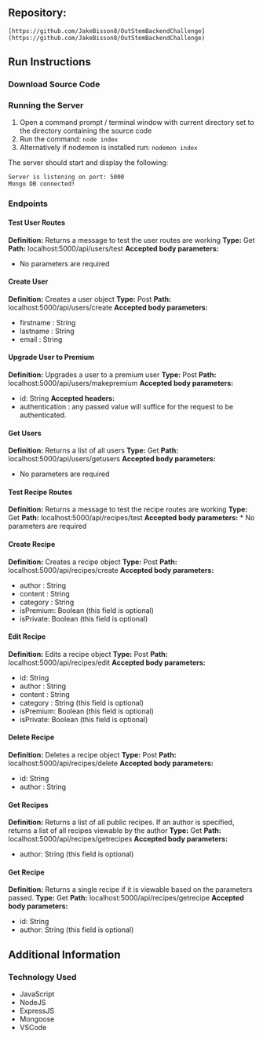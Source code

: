 ## Repository: 

```
[https://github.com/JakeBisson8/OutStemBackendChallenge](https://github.com/JakeBisson8/OutStemBackendChallenge)
```

## Run Instructions

### Download Source Code

### Running the Server
1. Open a command prompt / terminal window with current directory set to the directory containing the source code
1. Run the command: ```node index```
1. Alternatively if nodemon is installed run: ```nodemon index```

The server should start and display the following:
```
Server is listening on port: 5000
Mongo DB connected!
```

### Endpoints

#### Test User Routes
**Definition:** Returns a message to test the user routes are working
**Type:** Get
**Path:** localhost:5000/api/users/test
**Accepted body parameters:**
* No parameters are required

#### Create User
**Definition:** Creates a user object
**Type:** Post
**Path:** localhost:5000/api/users/create
**Accepted body parameters:**
* firstname : String
* lastname : String
* email : String

#### Upgrade User to Premium
**Definition:** Upgrades a user to a premium user
**Type:** Post
**Path:** localhost:5000/api/users/makepremium
**Accepted body parameters:**
* id: String
**Accepted headers:**
* authentication : any passed value will suffice for the request to be authenticated.

#### Get Users
**Definition:** Returns a list of all users
**Type:** Get
**Path:** localhost:5000/api/users/getusers
**Accepted body parameters:**
* No parameters are required

#### Test Recipe Routes
**Definition:** Returns a message to test the recipe routes are working
**Type:** Get
**Path:** localhost:5000/api/recipes/test
**Accepted body parameters:**
    * No parameters are required

#### Create Recipe
**Definition:** Creates a recipe object
**Type:** Post
**Path:** localhost:5000/api/recipes/create
**Accepted body parameters:**
* author : String
* content : String
* category : String
* isPremium: Boolean (this field is optional)
* isPrivate: Boolean (this field is optional)

#### Edit Recipe
**Definition:** Edits a recipe object
**Type:** Post
**Path:** localhost:5000/api/recipes/edit
**Accepted body parameters:**
* id: String 
* author : String
* content : String
* category : String  (this field is optional)
* isPremium: Boolean (this field is optional)
* isPrivate: Boolean (this field is optional)

#### Delete Recipe
**Definition:** Deletes a recipe object 
**Type:** Post
**Path:** localhost:5000/api/recipes/delete
**Accepted body parameters:**
* id: String 
* author : String

#### Get Recipes
**Definition:** Returns a list of all public recipes. If an author is specified, returns a list of all recipes viewable by the author
**Type:** Get
**Path:** localhost:5000/api/recipes/getrecipes
**Accepted body parameters:**
* author: String (this field is optional)

#### Get Recipe
**Definition:** Returns a single recipe if it is viewable based on the parameters passed. 
**Type:** Get
**Path:** localhost:5000/api/recipes/getrecipe
**Accepted body parameters:**
* id: String 
* author: String (this field is optional)

## Additional Information

### Technology Used
* JavaScript
* NodeJS
* ExpressJS
* Mongoose
* VSCode